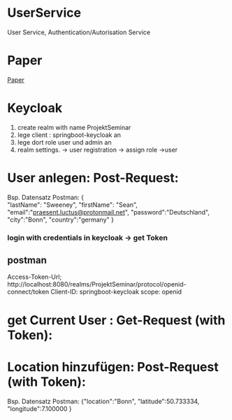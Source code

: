 # UserService
User Service, Authentication/Autorisation Service

# Paper
[Paper](Paper/Projektseminar_Microservices_mit_Springboot_Paper(final).docx)

# Keycloak
<ol>
<li> create realm with name ProjektSeminar </li>
<li> lege client : springboot-keycloak an </li>
<li> lege dort role user und admin an </li>
<li> realm settings. -> user registration -> assign role ->user </li>
</ol>

# User anlegen: Post-Request:
Bsp. Datensatz Postman:
{      
"lastName": "Sweeney",
"firstName": "Sean",
"email":"praesent.luctus@protonmail.net",
"password":"Deutschland",
"city":"Bonn",
"country":"germany"
}

### login with credentials in keycloak -> get Token
## postman
Access-Token-Url; http://localhost:8080/realms/ProjektSeminar/protocol/openid-connect/token
Client-ID: springboot-keycloak
scope: openid

# get Current User : Get-Request (with Token):

# Location hinzufügen: Post-Request (with Token):
Bsp. Datensatz Postman:
{"location":"Bonn",
"latitude":50.733334,
"longitude":7.100000
}